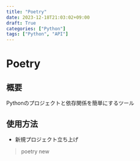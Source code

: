 ```yaml
---
title: "Poetry"
date: 2023-12-18T21:03:02+09:00
draft: True
categories: ["Python"]
tags: ["Python", "API"]
---
```

# Poetry

## 概要

Pythonのプロジェクトと依存関係を簡単にするツール

## 使用方法

- 新規プロジェクト立ち上げ
> poetry new <project-name>
